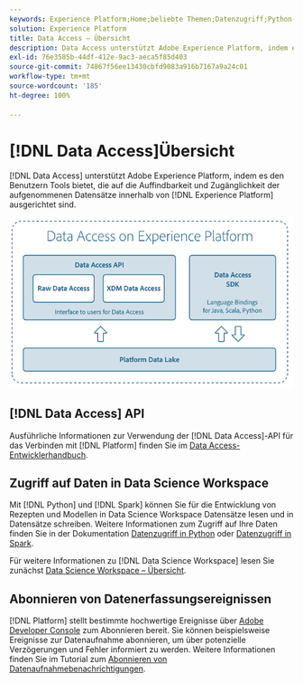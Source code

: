 ```yaml
---
keywords: Experience Platform;Home;beliebte Themen;Datenzugriff;Python-SDK;Spark-SDK;Datenzugriffs-API
solution: Experience Platform
title: Data Access – Übersicht
description: Data Access unterstützt Adobe Experience Platform, indem es den Benutzern Tools bietet, die auf die Auffindbarkeit und Zugänglichkeit der aufgenommenen Platform-Datensätze ausgerichtet sind.
exl-id: 76e3585b-44df-412e-9ac3-aeca5f85d403
source-git-commit: 74867f56ee13430cbfd9083a916b7167a9a24c01
workflow-type: tm+mt
source-wordcount: '185'
ht-degree: 100%

---
```


# [!DNL Data Access]Übersicht

[!DNL Data Access] unterstützt Adobe Experience Platform, indem es den Benutzern Tools bietet, die auf die Auffindbarkeit und Zugänglichkeit der aufgenommenen Datensätze innerhalb von [!DNL Experience Platform] ausgerichtet sind.

![Data Access auf Experience Platform](images/Data_Access_Experience_Platform.png)

## [!DNL Data Access] API

Ausführliche Informationen zur Verwendung der [!DNL Data Access]-API für das Verbinden mit [!DNL Platform] finden Sie im [Data Access-Entwicklerhandbuch](api.md).

## Zugriff auf Daten in Data Science Workspace

Mit [!DNL Python] und [!DNL Spark] können Sie für die Entwicklung von Rezepten und Modellen in Data Science Workspace Datensätze lesen und in Datensätze schreiben. Weitere Informationen zum Zugriff auf Ihre Daten finden Sie in der Dokumentation [Datenzugriff in Python](../data-science-workspace/authoring/python.md) oder [Datenzugriff in Spark](../data-science-workspace/authoring/spark.md).

Für weitere Informationen zu [!DNL Data Science Workspace] lesen Sie zunächst [Data Science Workspace – Übersicht](../data-science-workspace/home.md).

## Abonnieren von Datenerfassungsereignissen

[!DNL Platform] stellt bestimmte hochwertige Ereignisse über [Adobe Developer Console](https://www.adobe.com/go/devs_console_ui) zum Abonnieren bereit. Sie können beispielsweise Ereignisse zur Datenaufnahme abonnieren, um über potenzielle Verzögerungen und Fehler informiert zu werden. Weitere Informationen finden Sie im Tutorial zum [Abonnieren von Datenaufnahmebenachrichtigungen](../ingestion/quality/subscribe-events.md).

